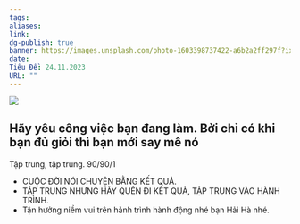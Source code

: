 ```yaml
---
tags:
aliases:
link:
dg-publish: true
banner: https://images.unsplash.com/photo-1603398737422-a6b2a2ff297f?ixlib=rb-4.0.3&q=85&fm=jpg&crop=entropy&cs=srgb&w=3600
date:
Tiêu Đề: 24.11.2023
URL: ""
---
```


![](https://i.imgur.com/62N7abj.png)


Hãy yêu công việc bạn đang làm.
Bởi chỉ có khi bạn đủ giỏi thì bạn mới say mê nó
-
Tập trung, tập trung.
90/90/1
- CUỘC ĐỜI NÓI CHUYỆN BẰNG KẾT QUẢ.
- TẬP TRUNG NHƯNG HÃY QUÊN ĐI KẾT QUẢ, TẬP TRUNG VÀO HÀNH TRÌNH. 
- Tận hưởng niềm vui trên hành trình hành động nhé bạn Hải Hà nhé.
